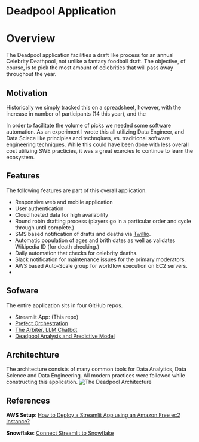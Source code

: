 # Deadpool Application

# Overview 
The Deadpool application facilities a draft like process for an annual Celebrity Deathpool, not unlike a fantasy foodball draft.  The objective, of course, is to pick the most amount of celebrities that will pass away throughout the year.  

## Motivation
Historically we simply tracked this on a spreadsheet, however, with the increase in number of participants (14 this year), and the 

In order to facilitate the volume of picks we needed some software automation. As an experiment I wrote this all utilizing Data Engineer, and Data Sciece like principles and technqiues, vs. traditional software engineering techniques.  While this could have been done with less overall cost utilizing SWE practicies, it was a great exercies to continue to learn the ecosystem.  

## Features
The following features are part of this overall application.

* Responsive web and mobile application
* User authentication
* Cloud hosted data for high availability
* Round robin drafting process (players go in a particular order and cycle through until complete.)
* SMS based notification of drafts and deaths via [Twillio](https://www.twilio.com).
* Automatic population of ages and brith dates as well as validates Wikipedia ID (for death checking.)
* Daily automation that checks for celebrity deaths.
* Slack notification for maintenance issues for the primary moderators.
* AWS based Auto-Scale group for workflow execution on EC2 servers.
* 


## Sofware
The entire application sits in four GitHub repos.  
* Streamlit App: (This repo)
* [Prefect Orchestration](https://github.com/broepke/prefect-dka)
* [The Arbiter, LLM Chatbot](https://github.com/broepke/deadpool-llm)
* [Deadpool Analysis and Predictive Model](https://github.com/broepke/deadpool-analysis)

## Architechture
The architecture consists of many common tools for Data Analytics, Data Science and Data Engineering.  All modern practices were followed while constructing this application.
![The Deadpool Architecture](dp_arch.png)


## References
**AWS Setup**: 
 [How to Deploy a Streamlit App using an Amazon Free ec2 instance?](https://towardsdatascience.com/how-to-deploy-a-streamlit-app-using-an-amazon-free-ec2-instance-416a41f69dc3)

**Snowflake**: 
[Connect Streamlit to Snowflake](https://docs.streamlit.io/knowledge-base/tutorials/databases/snowflake)